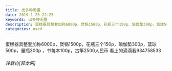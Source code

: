 ```yaml
---
title: 出多种闲置
date: 2019-1-25 22:25
keywords: 出多种闲置
description: 蛋糕器具整套加称6000p，煲锅1500p，花瓶三个150p，瑜伽垫300p，篮球500p，量瓶300p ，书每本100p，古筝2500人民币 看上的滴滴我934758533
categories: used
---
```

<td class="t_f" id="postmessage_2800559">

蛋糕器具整套加称6000p，煲锅1500p，花瓶三个150p，瑜伽垫300p，篮球500p，量瓶300p ，书每本100p，古筝2500人民币 看上的滴滴我934758533</td>
###### 转载自[菲龙网]